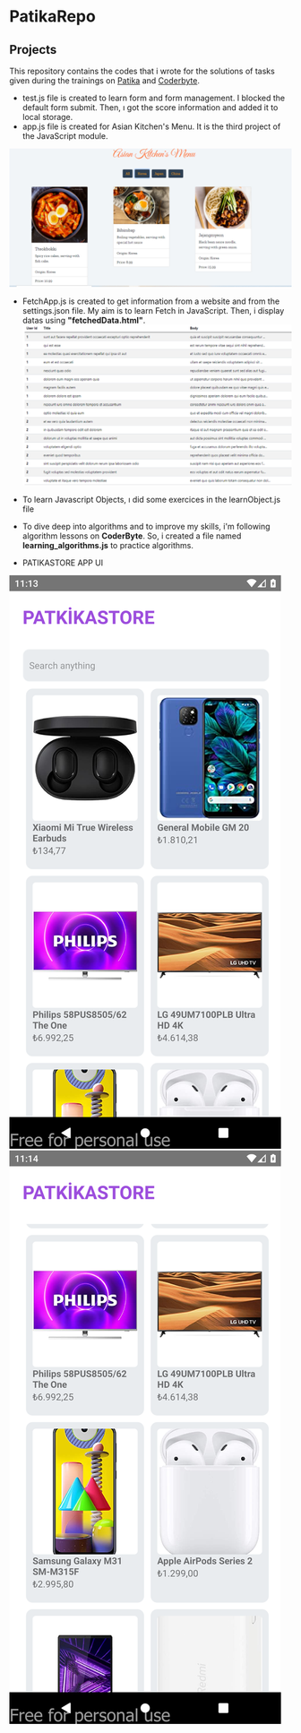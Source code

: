 # PatikaRepo
## Projects<br/>

This repository contains the codes that i wrote for the solutions of tasks given during the trainings on <a href="https://app.patika.dev/">Patika</a> and <a href="https://coderbyte.com/">Coderbyte</a>.

* test.js file is created to learn form and form management. I blocked the default form submit. Then, ı got the score information and added it to local storage.
* app.js file is created for Asian Kitchen's Menu. It is the third project of the JavaScript module.
<img src="https://github.com/baristutakli/PatikaRepo/blob/master/ScreenShots/MenuProjectScreenshot.png" >

* FetchApp.js is created to get information from a website and from the settings.json file. My aim is to learn Fetch in JavaScript. Then, i display datas using **"fetchedData.html"**.
<img src="https://github.com/baristutakli/PatikaRepo/blob/master/ScreenShots/fetchedData.png" ></br>
* To learn Javascript Objects, ı did some exercices in the learnObject.js file</br>

* To dive deep into algorithms and to improve my skills, i'm following algorithm lessons on **CoderByte**. So, i created a file named **learning_algorithms.js**  to practice algorithms. 

* PATIKASTORE APP UI
<img src="https://github.com/baristutakli/PatikaRepo/blob/master/ScreenShots/PatıkaStore.png">
<img src="https://github.com/baristutakli/PatikaRepo/blob/master/ScreenShots/PatıkaStore2.png" >
